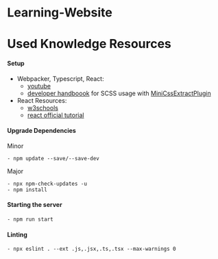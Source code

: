 # Learning-Website

# Used Knowledge Resources

#### Setup
- Webpacker, Typescript, React:
    - [youtube]((https://www.youtube.com/playlist?list=PLiKs97d-BatHEeclprFtCaw8RcNOYXUqN))
    - [developer handboook](https://developerhandbook.com/webpack/how-to-configure-scss-modules-for-webpack/) 
    for SCSS usage with [MiniCssExtractPlugin](https://github.com/webpack-contrib/mini-css-extract-plugin)
- React Resources:
    - [w3schools](https://www.w3schools.com/react/react_es6.asp)
    - [react official tutorial](https://reactjs.org/tutorial/tutorial.html)
    
    
#### Upgrade Dependencies
Minor
    
    - npm update --save/--save-dev
Major

    - npx npm-check-updates -u
    - npm install


#### Starting the server
    - npm run start
    
#### Linting
    - npx eslint . --ext .js,.jsx,.ts,.tsx --max-warnings 0